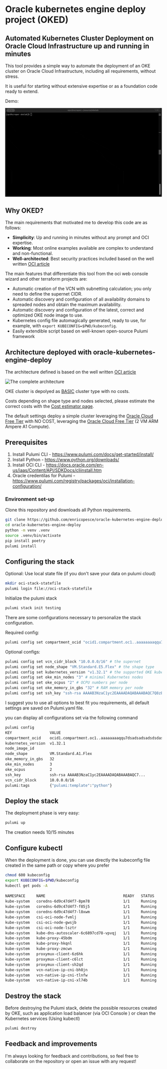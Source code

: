 # Oracle kubernetes engine deploy project (OKED)

## Automated Kubernetes Cluster Deployment on Oracle Cloud Infrastructure up and running in minutes

This tool provides a simple way to automate the deployment of an OKE cluster on Oracle Cloud Infrastructure, including all requirements, without stress.

It is useful for starting without extensive expertise or as a foundation code ready to extend.

Demo:

![Demo](demo.gif)

## Why OKED?

The main requirements that motivated me to develop this code are as follows:

- **Simplicity**: Up and running in minutes without any prompt and OCI expertise.
- **Working**: Most online examples available are complex to understand and non-functional.
- **Well-architected**: Best security practices included based on the well written [OCI article](https://docs.oracle.com/en-us/iaas/Content/ContEng/Concepts/contengnetworkconfigexample.htm#example-oci-cni-publick8sapi_privateworkers_publiclb)

The main features that differentiate this tool from the oci web console wizard and other terraform projects are:

- Automatic creation of the VCN with subnetting calculation; you only need to define the supernet CIDR.
- Automatic discovery and configuration of all availability domains to spreaded nodes and obtain the maximum availability.
- Automatic discovery and configuration of the latest, correct and optimized OKE node image to use.
- Kubernetes config file automagically generated, ready to use, for example, with `export KUBECONFIG=$PWD/kubeconfig`.
- Easily extendible script based on well-known open-source Pulumi framework

## Architecture deployed with oracle-kubernetes-engine-deploy

The architecture defined is based on the well written [OCI article](https://docs.oracle.com/en-us/iaas/Content/ContEng/Concepts/contengnetworkconfigexample.htm#example-oci-cni-publick8sapi_privateworkers_publiclb)

![The complete architecture](arch.png)

OKE cluster is depolyed as [BASIC](https://docs.oracle.com/en-us/iaas/Content/ContEng/Tasks/contengcomparingenhancedwithbasicclusters_topic.htm) cluster type with no costs.

Costs depending on shape type and nodes selected, please estimate the correct costs with the [Cost estimator page](https://www.oracle.com/cloud/costestimator.html).

The default settings deploy a simple cluster leveraging the [Oracle Cloud Free Tier](https://www.oracle.com/cloud/free/) with NO COST, leveraging the [Oracle Cloud Free Tier](https://www.oracle.com/cloud/free/) (2 VM ARM Ampere A1 Compute).

## Prerequisites

1. Install Pulumi CLI - https://www.pulumi.com/docs/get-started/install/
2. Install Python - https://www.python.org/downloads/
3. Install OCI CLI - https://docs.oracle.com/en-us/iaas/Content/API/SDKDocs/cliinstall.htm
4. Oracle credentilas for Pulumi - https://www.pulumi.com/registry/packages/oci/installation-configuration/

### Environment set-up

Clone this repository and downloads all Python requirements.

```bash
git clone https://github.com/enricopesce/oracle-kubernetes-engine-deploy.git
cd oracle-kubernetes-engine-deploy
python -m venv .venv
source .venv/bin/activate
pip install poetry
pulumi install
```

## Configuring the stack

Optional: Use local state file (if you don't save your data on pulumi cloud)

```bash
mkdir oci-stack-statefile
pulumi login file://oci-stack-statefile
```

Initialize the pulumi stack

```bash
pulumi stack init testing
```

There are some configurations necessary to personalize the stack configuration.

Required config:

```bash
pulumi config set compartment_ocid "ocid1.compartment.oc1..aaaaaaaaqqu7dsadsadsadsdsdasdsdasdsad" # compartment ocid example
```

Optional configs:

```bash
pulumi config set vcn_cidr_block "10.0.0.0/16" # the supernet
pulumi config set node_shape "VM.Standard.E5.Flex" # the shape type
pulumi config set kubernetes_version "v1.32.1" # the supported OKE kubernetes version
pulumi config set oke_min_nodes "3" # minimal Kubernetes nodes
pulumi config set oke_ocpus "2" # OCPU numbers per node
pulumi config set oke_memory_in_gbs "32" # RAM memory per node
pulumi config set ssh_key "ssh-rsa AAAAB3NzaC1yc2EAAAADAQABAAABAQC7Q8zBoB...." # ssh key content
```

I suggest you to use all options to best fit you requirements, all default settings are saved on Pulumi.yaml file.

you can display all configurations set via the following command

```bash
pulumi config
KEY                 VALUE
compartment_ocid    ocid1.compartment.oc1..aaaaaaaaqqu7dsadsadsadsdsdasdsdasdsad
kubernetes_version  v1.32.1
node_image_id
node_shape          VM.Standard.A1.Flex
oke_memory_in_gbs   32
oke_min_nodes       3
oke_ocpus           2
ssh_key             ssh-rsa AAAAB3NzaC1yc2EAAAADAQABAAABAQC7...
vcn_cidr_block      10.0.0.0/16
pulumi:tags         {"pulumi:template":"python"}
```

## Deploy the stack

The deployment phase is very easy:

```bash
pulumi up
```

The creation needs 10/15 minutes

## Configure kubectl

When the deployment is done, you can use directly the kubeconfig file created in the same path or copy where you prefer

```bash
chmod 600 kubeconfig
export KUBECONFIG=$PWD/kubeconfig
kubectl get pods -A

NAMESPACE     NAME                                   READY   STATUS    RESTARTS   AGE
kube-system   coredns-6d9c47d4f7-8pm78               1/1     Running   0          2m28s
kube-system   coredns-6d9c47d4f7-f85j5               1/1     Running   0          6m29s
kube-system   coredns-6d9c47d4f7-l8xwm               1/1     Running   0          2m28s
kube-system   csi-oci-node-fvmlj                     1/1     Running   0          4m21s
kube-system   csi-oci-node-gwsjb                     1/1     Running   0          4m42s
kube-system   csi-oci-node-lsztr                     1/1     Running   0          4m17s
kube-system   kube-dns-autoscaler-6c6897cd78-vpvqj   1/1     Running   0          6m28s
kube-system   kube-proxy-45bdm                       1/1     Running   0          4m17s
kube-system   kube-proxy-hkqnl                       1/1     Running   0          4m42s
kube-system   kube-proxy-zmcwn                       1/1     Running   0          4m21s
kube-system   proxymux-client-6z6hk                  1/1     Running   0          4m42s
kube-system   proxymux-client-c6lct                  1/1     Running   0          4m17s
kube-system   proxymux-client-sh2qd                  1/1     Running   0          4m21s
kube-system   vcn-native-ip-cni-bh8jn                1/1     Running   0          4m21s
kube-system   vcn-native-ip-cni-tlnfw                1/1     Running   0          4m42s
kube-system   vcn-native-ip-cni-xl74b                1/1     Running   0          4m17s
```

## Destroy the stack

Before destroying the Pulumi stack, delete the possible resources created by OKE, such as application load balancer (via OCI Console ) or clean the Kubernetes services (Using kubectl)

```bash
pulumi destroy
```

## Feedback and improvements

I'm always looking for feedback and contributions, so feel free to collaborate on the repository or open an issue with any request!
